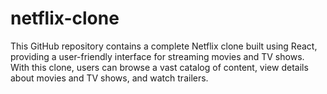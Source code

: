 # netflix-clone
 This GitHub repository contains a complete Netflix clone built using React, providing a user-friendly interface for streaming movies and TV shows. With this clone, users can browse a vast catalog of content, view details about movies and TV shows, and watch trailers.
